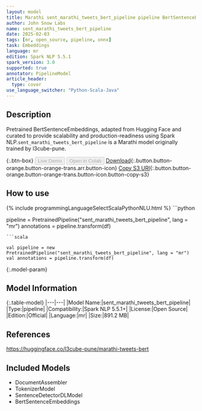 ```yaml
---
layout: model
title: Marathi sent_marathi_tweets_bert_pipeline pipeline BertSentenceEmbeddings from l3cube-pune
author: John Snow Labs
name: sent_marathi_tweets_bert_pipeline
date: 2025-02-03
tags: [mr, open_source, pipeline, onnx]
task: Embeddings
language: mr
edition: Spark NLP 5.5.1
spark_version: 3.0
supported: true
annotator: PipelineModel
article_header:
  type: cover
use_language_switcher: "Python-Scala-Java"
---
```


## Description

Pretrained BertSentenceEmbeddings, adapted from Hugging Face and curated to provide scalability and production-readiness using Spark NLP.`sent_marathi_tweets_bert_pipeline` is a Marathi model originally trained by l3cube-pune.

{:.btn-box}
<button class="button button-orange" disabled>Live Demo</button>
<button class="button button-orange" disabled>Open in Colab</button>
[Download](https://s3.amazonaws.com/auxdata.johnsnowlabs.com/public/models/sent_marathi_tweets_bert_pipeline_mr_5.5.1_3.0_1738572455689.zip){:.button.button-orange.button-orange-trans.arr.button-icon}
[Copy S3 URI](s3://auxdata.johnsnowlabs.com/public/models/sent_marathi_tweets_bert_pipeline_mr_5.5.1_3.0_1738572455689.zip){:.button.button-orange.button-orange-trans.button-icon.button-copy-s3}

## How to use



<div class="tabs-box" markdown="1">
{% include programmingLanguageSelectScalaPythonNLU.html %}
```python

pipeline = PretrainedPipeline("sent_marathi_tweets_bert_pipeline", lang = "mr")
annotations =  pipeline.transform(df)   

```
```scala

val pipeline = new PretrainedPipeline("sent_marathi_tweets_bert_pipeline", lang = "mr")
val annotations = pipeline.transform(df)

```
</div>

{:.model-param}
## Model Information

{:.table-model}
|---|---|
|Model Name:|sent_marathi_tweets_bert_pipeline|
|Type:|pipeline|
|Compatibility:|Spark NLP 5.5.1+|
|License:|Open Source|
|Edition:|Official|
|Language:|mr|
|Size:|891.2 MB|

## References

https://huggingface.co/l3cube-pune/marathi-tweets-bert

## Included Models

- DocumentAssembler
- TokenizerModel
- SentenceDetectorDLModel
- BertSentenceEmbeddings